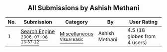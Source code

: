 ﻿<div align="center">

## All Submissions by Ashish Methani

</div>

No.  | Submission | Category | By   | User Rating
---- | ---------- | -------- | ---- | -----------
1 | [Search Engine<br /><sup>2008-07-06 16:37:12</sup>](https://github.com/Planet-Source-Code/ashish-methani-search-engine__1-65771) | [Miscellaneous<br /><sup>Visual Basic</sup>](../ByCategory/miscellaneous__1-1.md) | Ashish Methani | 4.5 (18 globes from 4 users)
